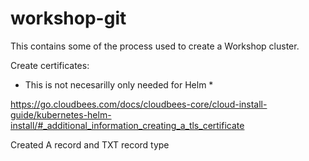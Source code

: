 # workshop-git

This contains some of the process used to create a Workshop cluster.

Create certificates:
* This is not necesarilly only needed for Helm *

https://go.cloudbees.com/docs/cloudbees-core/cloud-install-guide/kubernetes-helm-install/#_additional_information_creating_a_tls_certificate

Created A record and TXT record type
